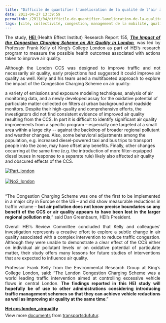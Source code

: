 ```yaml
---
title: "Difficile de quantifier l'amélioration de la qualité de l'air à Londres après la mise en place de la Congestion Charge - rapport du HEI"
date: 2011-04-27 13:39:59
permalink: /2011/04/difficile-de-quantifier-lamelioration-de-la-qualite-de-lair-a-londres-apres-la-mise-en-place-de-la-c.html
tags: [cité, collectivité, congestion, management de la mobilité, qualité de l'air]
---
```


<p style="text-align: justify">The study, <strong><a href="http://www.healtheffects.org/index.html" target="_blank">HEI </a></strong>(Health Effect Institut) Research Report 155, <strong><em><a href="http://pubs.healtheffects.org/view.php?id=358" target="_blank">The Impact of the Congestion Charging Scheme on Air Quality in London</a></em></strong><em>, </em>was led by Professor Frank Kelly of King’s College London as part of HEI’s research program to measure the possible health outcomes associated with actions taken to improve air quality.</p> <p style="text-align: justify">Although the London CCS was designed to improve traffic and not necessarily air quality, early projections had suggested it could improve air quality as well. Kelly and his team used a multifaceted approach to explore the impact of the Congestion Charging Scheme on air quality: </p>  <!--more-->  a variety of emissions and exposure modeling techniques, analysis of air monitoring data, and a newly developed assay for the oxidative potential of particulate matter collected on filters at urban background and roadside monitors. Despite their high-quality and comprehensive efforts, the investigators did not find consistent evidence of improved air quality resulting from the CCS. In part it is difficult to identify significant air quality improvements from a specific program – especially one targeted at a small area within a large city -- against the backdrop of broader regional pollutant and weather changes. Also, some behavioral adjustments among the population, e.g. increased diesel-powered taxi and bus trips to transport people into the zone, may have offset any benefits. Finally, other changes occurring at the same time (e.g. the introduction of more filter-equipped diesel buses in response to a separate rule) likely also affected air quality and obscured effects of the CCS. <p style="text-align: justify"><a href="https://gabrielplassat.github.io/transportsdufutur/wp-content/uploads/sites/6/old/6a0120a66d2ad4970b014e881ac8fa970d-800wi.jpg" rel="lightbox"><img alt="Part_london" class="asset  asset-image at-xid-6a0120a66d2ad4970b014e881ac8fa970d" src="/wp-content/uploads/sites/6/old/6a0120a66d2ad4970b014e881ac8fa970d-500wi.jpg" style="margin-left: auto;margin-right: auto" title="Part_london" /></a> <br /> <br /><a href="https://gabrielplassat.github.io/transportsdufutur/wp-content/uploads/sites/6/old/6a0120a66d2ad4970b01538e2729c4970b-800wi.jpg" rel="lightbox"><img alt="No2_london" class="asset  asset-image at-xid-6a0120a66d2ad4970b01538e2729c4970b" src="/wp-content/uploads/sites/6/old/6a0120a66d2ad4970b01538e2729c4970b-500wi.jpg" style="margin-left: auto;margin-right: auto" title="No2_london" /></a> <br /> </p> <p style="text-align: justify">“The Congestion Charging Scheme was one of the first to be implemented in a major city in Europe or the US – and did show measurable reductions in traffic volume – <strong>but air pollution does not know precise boundaries so any benefit of the CCS or air quality appears to have been lost in the larger regional pollution mix</strong>,” said Dan Greenbaum, HEI’s President.</p> <p style="text-align: justify">Overall HEI’s Review Committee concluded that Kelly and colleagues’ investigation represents a creative effort to explore a subtle change in air quality associated with a complex intervention to reduce traffic congestion. Although they were unable to demonstrate a clear effect of the CCS either on individual air pollutant levels or on oxidative potential of particulate matter, their study offers many lessons for future studies of interventions that are expected to influence air quality.</p> <p style="text-align: justify">Professor Frank Kelly from the Environmental Research Group at King’s College London, said: “The London Congestion Charging Scheme was a world leading traffic intervention aimed at controlling excessive vehicle flows in central London. <strong>The findings reported in this HEI study will hopefully be of use to other administrations considering introducing traffic management schemes so that they can achieve vehicle reductions as well as improving air quality at the same time</strong>.”</p> <div id="__ss_7750029" style="width: 477px"><strong style="margin: 12px 0 4px"><a href="http://www.slideshare.net/transportsdufutur/hei-ccs-londonairquality" title="Hei ccs london_airquality">Hei ccs london_airquality</a></strong>        <div style="padding: 5px 0 12px">View more <a href="http://www.slideshare.net/">documents</a> from <a href="http://www.slideshare.net/transportsdufutur">transportsdufutur</a>.</div> </div>
